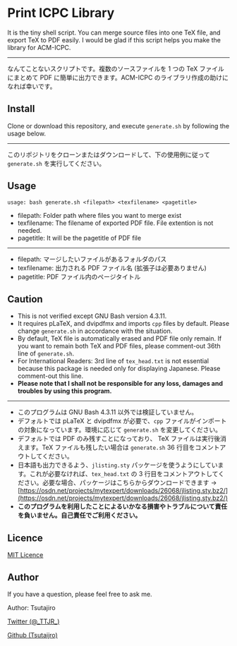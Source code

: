 # Print ICPC Library

It is the tiny shell script. You can merge source files into one TeX file, and export TeX to PDF easily. I would be glad if this script helps you make the library for ACM-ICPC.

---

なんてことないスクリプトです。複数のソースファイルを 1 つの TeX ファイルにまとめて PDF に簡単に出力できます。ACM-ICPC のライブラリ作成の助けになれば幸いです。

## Install

Clone or download this repository, and execute `generate.sh` by following the usage below.

---

このリポジトリをクローンまたはダウンロードして、下の使用例に従って `generate.sh` を実行してください。

## Usage

`usage: bash generate.sh <filepath> <texfilename> <pagetitle>`

* filepath: Folder path where files you want to merge exist
* texfilename: The filename of exported PDF file. File extention is not needed.
* pagetitle: It will be the pagetitle of PDF file

---

* filepath: マージしたいファイルがあるフォルダのパス
* texfilename: 出力される PDF ファイル名 (拡張子は必要ありません)
* pagetitle: PDF ファイル内のページタイトル

## Caution

* This is not verified except GNU Bash version 4.3.11.
* It requires pLaTeX, and dvipdfmx and imports `cpp` files by default. Please change `generate.sh`  in accordance with the situation.
* By default, TeX file is automatically erased and PDF file only remain. If you want to remain both TeX and PDF files, please comment-out 36th line of `generate.sh`.
* For International Readers: 3rd line of `tex_head.txt` is not essential because this package is needed only for displaying Japanese. Please comment-out this line.
* **Please note that I shall not be responsible for any loss, damages and troubles by using this program.**

---

* このプログラムは GNU Bash 4.3.11 以外では検証していません。
* デフォルトでは pLaTeX と dvipdfmx が必要で、`cpp` ファイルがインポートの対象になっています。環境に応じて `generate.sh` を変更してください。
* デフォルトでは PDF のみ残すことになっており、 TeX ファイルは実行後消えます。TeX ファイルも残したい場合は `generate.sh` 36 行目をコメントアウトしてください。
* 日本語も出力できるよう、`jlisting.sty` パッケージを使うようにしています。これが必要なければ、`tex_head.txt` の 3 行目をコメントアウトしてください。必要な場合、パッケージはこちらからダウンロードできます → [https://osdn.net/projects/mytexpert/downloads/26068/jlisting.sty.bz2/](https://osdn.net/projects/mytexpert/downloads/26068/jlisting.sty.bz2/)
* **このプログラムを利用したことによるいかなる損害やトラブルについて責任を負いません。自己責任でご利用ください。**

## Licence

[MIT Licence](https://github.com/tcnksm/tool/blob/master/LICENCE)

## Author

If you have a question, please feel free to ask me.

Author: Tsutajiro

[Twitter (@\_TTJR\_)](http://twitter.com/_TTJR_)

[Github (Tsutaijro)](https://github.com/tsutajiro)
